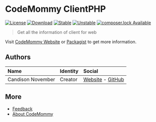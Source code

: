 # CodeMommy ClientPHP

[![License](https://poser.pugx.org/CodeMommy/ClientPHP/license?format=flat-square)](LICENSE)
[![Download](https://poser.pugx.org/CodeMommy/ClientPHP/downloads?format=flat-square)](https://packagist.org/packages/CodeMommy/ClientPHP)
[![Stable](https://poser.pugx.org/CodeMommy/ClientPHP/version?format=flat-square)](https://packagist.org/packages/CodeMommy/ClientPHP)
[![Unstable](https://poser.pugx.org/CodeMommy/ClientPHP/v/unstable?format=flat-square)](https://packagist.org/packages/CodeMommy/ClientPHP)
[![composer.lock Available](https://poser.pugx.org/CodeMommy/ClientPHP/composerlock?format=flat-square)](https://packagist.org/packages/CodeMommy/ClientPHP)

> Get all the information of client for web

Visit [CodeMommy Website](http://www.codemommy.com) or [Packagist](https://packagist.org/packages/CodeMommy/ClientPHP) to get more information.

## Authors

| Name | Identity | Social |
| :--- | :------- | :----- |
| Candison November | Creator  | [Website](http://www.kandisheng.com) - [GitHub](https://github.com/KanDisheng) |

## More

- [Feedback](https://github.com/CodeMommy/ClientPHP/issues)
- [About CodeMommy](https://github.com/CodeMommy/CodeMommy)